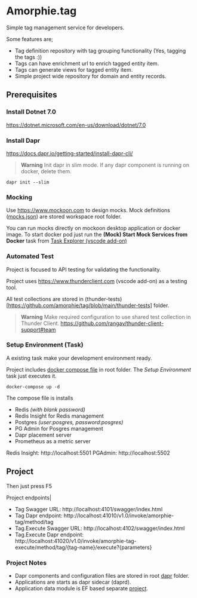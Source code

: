 # Amorphie.tag

Simple tag management service for developers.

Some features are;
* Tag definition repository with tag grouping functionality (Yes, tagging the tags :))
* Tags can have enrichment url to enrich tagged entity item. 
* Tags can generate views for tagged entity item.
* Simple project wide repository for domain and entity records.


## Prerequisites

### Install Dotnet 7.0
https://dotnet.microsoft.com/en-us/download/dotnet/7.0

### Install Dapr
https://docs.dapr.io/getting-started/install-dapr-cli/

> **Warning**
> Init dapr in slim mode. If any dapr component is running on docker, delete them.

```
dapr init --slim
```

### Mocking 
Use https://www.mockoon.com to design mocks.
Mock definitions ([mocks.json](https://github.com/amorphie/tag/blob/main/mocks.json)) are stored workspace root folder.

You can run mocks directly on mockoon desktop application or docker image.
To start docker pod just run the **(Mock) Start Mock Services from Docker** task from [Task Explorer (vscode add-on)](https://marketplace.visualstudio.com/items?itemName=spmeesseman.vscode-taskexplorer)

### Automated Test

Project is focused to API testing for validating the functionality.

Project uses https://www.thunderclient.com (vscode add-on) as a testing tool.

All test collections are stored in (thunder-tests)[https://github.com/amorphie/tag/blob/main/thunder-tests] folder.


> **Warning**
> Make required configuration to use shared test collection in Thunder Client. 
> https://github.com/rangav/thunder-client-support#team


### Setup Environment (Task)

A existing task make your development environment ready.

Project includes [docker compose file](https://github.com/amorphie/tag/blob/main/docker-compose.yml) in root folder. The *Setup Environment* task just executes it.

```
docker-compose up -d
```

The compose file is installs 
* Redis *(with blank password)*
* Redis Insight for Redis management
* Postgres *(user:posgres, password:posgres)*
* PG Admin for Posgres management
* Dapr placement server
* Prometheus as a metric server

Redis Insight: http://localhost:5501
PGAdmin: http://localhost:5502

## Project

Then just press F5

Project endpoints|

* Tag Swagger URL: http://localhost:4101/swagger/index.html
* Tag Dapr endpoint: http://localhost:41010/v1.0/invoke/amorphie-tag/method/tag
* Tag.Execute Swagger URL: http://localhost:4102/swagger/index.html
* Tag.Execute Dapr endpoint: http://localhost:41020/v1.0/invoke/amorphie-tag-execute/method/tag/{tag-name}/execute?{parameters}

### Project Notes
* Dapr components and configuration files are stored in root [dapr](https://github.com/amorphie/tag/blob/main/dapr) folder.
* Applications are starts as dapr sidecar (daprd).
* Application data module is EF based separate [project](https://github.com/amorphie/tag/blob/main/amorphie.tag.data).